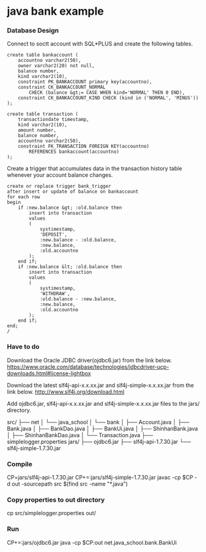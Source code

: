 # java bank example

### Database Design

Connect to soctt account with SQL*PLUS and create the following tables.

	create table bankaccount (
		accountno varchar2(50),
		owner varchar2(20) not null,
		balance number,
		kind varchar2(10),
		constraint PK_BANKACCOUNT primary key(accountno),
		constraint CK_BANKACCOUNT_NORMAL 
			CHECK (balance &gt;= CASE WHEN kind='NORMAL' THEN 0 END),
		constraint CK_BANKACCOUNT_KIND CHECK (kind in ('NORMAL', 'MINUS'))
	);  
	
	create table transaction (
	    transactiondate timestamp,
	    kind varchar2(10),
	    amount number,
	    balance number,
	    accountno varchar2(50),
	    constraint FK_TRANSACTION FOREIGN KEY(accountno)
	    	REFERENCES bankaccount(accountno)
	);


Create a trigger that accumulates data in the transaction history table whenever your account balance changes.

	create or replace trigger bank_trigger
	after insert or update of balance on bankaccount
	for each row
	begin
		if :new.balance &gt; :old.balance then
			insert into transaction 
			values 
			(
				systimestamp,
				'DEPOSIT',
				:new.balance - :old.balance,
				:new.balance,
				:old.accountno
			);
		end if;
		if :new.balance &lt; :old.balance then
			insert into transaction 
			values 
			(
				systimestamp,
				'WITHDRAW',
				:old.balance - :new.balance,
				:new.balance,
				:old.accountno
			);
		end if;
	end;
	/

### Have to do
Download the Oracle JDBC driver(ojdbc6.jar) from the link below.
https://www.oracle.com/database/technologies/jdbcdriver-ucp-downloads.html#license-lightbox

Download the latest slf4j-api-x.x.xx.jar and slf4j-simple-x.x.xx.jar from the link below.
http://www.slf4j.org/download.html

Add ojdbc6.jar, slf4j-api-x.x.xx.jar and slf4j-simple-x.x.xx.jar files to the jars/ directory.

src/
├── net
│   └── java_school
│       └── bank
│            ├── Account.java
│            ├── Bank.java
│            ├── BankDao.java
│            ├── BankUi.java
│            ├── ShinhanBank.java
│            ├── ShinhanBankDao.java
│            └── Transaction.java
├── simplelogger.properties
jars/
├── ojdbc6.jar
├── slf4j-api-1.7.30.jar
└── slf4j-simple-1.7.30.jar

### Compile

CP=jars/slf4j-api-1.7.30.jar
CP+=:jars/slf4j-simple-1.7.30.jar
javac -cp $CP -d out -sourcepath src $(find src -name "*.java")

### Copy properties to out directory

cp src/simplelogger.properties out/

### Run

CP+=:jars/ojdbc6.jar
java -cp $CP:out net.java_school.bank.BankUi

